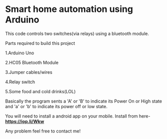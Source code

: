 ﻿# Smart home automation using Arduino

This code controls two switches(via relays) using a bluetooth module.

Parts required to build this project

1.Arduino Uno

2.HC05 Bluetooth Module

3.Jumper cables/wires

4.Relay switch

5.Some food and cold drinks(LOL)

Basically the program sents a 'A' or 'B' to indicate its Power On or High state and 'a' or 'b' to indicate its power off or low state.

You will need to install a android app on your mobile. Install from here- <b>https://iop.li/Wkw</b>

Any problem feel free to contact me!
